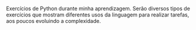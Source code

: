 Exercícios de Python durante minha aprendizagem.
Serão diversos tipos de exercícios que mostram diferentes usos da linguagem para realizar tarefas, aos poucos evoluindo a complexidade.
